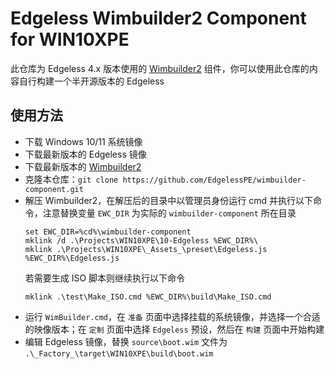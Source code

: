 # Edgeless Wimbuilder2 Component for WIN10XPE
此仓库为 Edgeless 4.x 版本使用的 [Wimbuilder2](https://github.com/slorelee/wimbuilder2) 组件，你可以使用此仓库的内容自行构建一个半开源版本的 Edgeless

## 使用方法
* 下载 Windows 10/11 系统镜像
* 下载最新版本的 Edgeless 镜像
* 下载最新版本的 [Wimbuilder2](https://slore.lanzoux.com/b00z5zy6b)
* 克隆本仓库：`git clone https://github.com/EdgelessPE/wimbuilder-component.git`
* 解压 Wimbuilder2，在解压后的目录中以管理员身份运行 cmd 并执行以下命令，注意替换变量 `EWC_DIR` 为实际的 `wimbuilder-component` 所在目录
    ```batch
    set EWC_DIR=%cd%\wimbuilder-component
    mklink /d .\Projects\WIN10XPE\10-Edgeless %EWC_DIR%\ 
    mklink .\Projects\WIN10XPE\_Assets_\preset\Edgeless.js %EWC_DIR%\Edgeless.js
    ```
    若需要生成 ISO 脚本则继续执行以下命令
    ```batch
    mklink .\test\Make_ISO.cmd %EWC_DIR%\build\Make_ISO.cmd
    ```
* 运行 `WimBuilder.cmd`，在 `准备` 页面中选择挂载的系统镜像，并选择一个合适的映像版本；在 `定制` 页面中选择 `Edgeless` 预设，然后在 `构建` 页面中开始构建
* 编辑 Edgeless 镜像，替换 `source\boot.wim` 文件为 `.\_Factory_\target\WIN10XPE\build\boot.wim`
